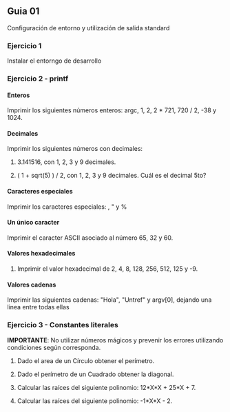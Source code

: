 ## Guia 01

Configuración de entorno y utilización de salida standard

### Ejercicio 1

Instalar el entorngo de desarrollo

### Ejercicio 2 - printf

#### Enteros
Imprimir los siguientes números enteros: argc, 1, 2, 2 * 721, 720 / 2, -38 y 1024.

#### Decimales
Imprimir los siguientes números con decimales:

1. 3.141516, con 1, 2, 3 y 9 decimales.

2. ( 1 + sqrt(5) ) / 2, con 1, 2, 3 y 9 decimales. Cuál es el decimal 5to?

#### Caracteres especiales

Imprimir los caracteres especiales: \, " y %

#### Un único caracter

Imprimir el caracter ASCII asociado al número 65, 32 y 60.

#### Valores hexadecimales

1. Imprimir el valor hexadecimal de 2, 4, 8, 128, 256, 512, 125 y -9.

#### Valores cadenas

Imprimir las siguientes cadenas: "Hola", "Untref" y argv[0], dejando una linea entre todas ellas


### Ejercicio 3 - Constantes literales

**IMPORTANTE**: No utilizar números mágicos y prevenir los errores utilizando condiciones según corresponda.

1. Dado el area de un Círculo obtener el perímetro.

2. Dado el perímetro de un Cuadrado obtener la diagonal.

3. Calcular las raíces del siguiente polinomio:  12\*X\*X + 25\*X + 7.

4. Calcular las raíces del siguiente polinomio:  -1*X\*X - 2. 

